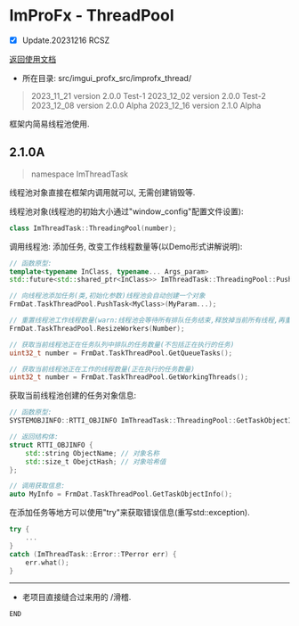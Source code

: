 # ImProFx - ThreadPool
- [x] Update.20231216 RCSZ

[返回使用文档](improfx_usage.md)
- 所在目录: src/imgui_profx_src/improfx_thread/

> 2023_11_21 version 2.0.0 Test-1
> 2023_12_02 version 2.0.0 Test-2
> 2023_12_08 version 2.0.0 Alpha
> 2023_12_16 version 2.1.0 Alpha

框架内简易线程池使用.

## 2.1.0A
> namespace ImThreadTask

线程池对象直接在框架内调用就可以, 无需创建销毁等.

线程池对象(线程池的初始大小通过"window_config"配置文件设置):
```cpp
class ImThreadTask::ThreadingPool(number);
```

调用线程池: 添加任务, 改变工作线程数量等(以Demo形式讲解说明):
```cpp
// 函数原型:
template<typename InClass, typename... Args_param>
std::future<std::shared_ptr<InClass>> ImThreadTask::ThreadingPool::PushTask(Args_param... Args);

// 向线程池添加任务(类,初始化参数)线程池会自动创建一个对象
FrmDat.TaskThreadPool.PushTask<MyClass>(MyParam...);

// 重置线程池工作线程数量(warn:线程池会等待所有排队任务结束,释放掉当前所有线程,再重新创建指定数量线程)
FrmDat.TaskThreadPool.ResizeWorkers(Number);

// 获取当前线程池正在任务队列中排队的任务数量(不包括正在执行的任务)
uint32_t number = FrmDat.TaskThreadPool.GetQueueTasks();

// 获取当前线程池正在工作的线程数量(正在执行的任务数量)
uint32_t number = FrmDat.TaskThreadPool.GetWorkingThreads();
```

获取当前线程池创建的任务对象信息:
```cpp
// 函数原型:
SYSTEMOBJINFO::RTTI_OBJINFO ImThreadTask::ThreadingPool::GetTaskObjectInfo();

// 返回结构体:
struct RTTI_OBJINFO {
    std::string ObjectName; // 对象名称
    std::size_t ObejctHash; // 对象哈希值
};

// 调用获取信息:
auto MyInfo = FrmDat.TaskThreadPool.GetTaskObjectInfo();
```

在添加任务等地方可以使用"try"来获取错误信息(重写std::exception).
```cpp
try {
    ...
}
catch (ImThreadTask::Error::TPerror err) {
    err.what();
}
```
---

- 老项目直接缝合过来用的 /滑稽.

```END```